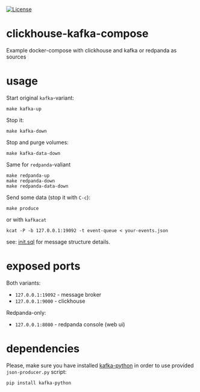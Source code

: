 [![License](https://img.shields.io/badge/license-MIT%20License-blue.svg)](https://github.com/s0rg/clickhouse-kafka-compose/blob/master/LICENSE)

# clickhouse-kafka-compose

Example docker-compose with clickhouse and kafka or redpanda as sources

# usage

Start original `kafka`-variant:

```shell
make kafka-up
```

Stop it:

```shell
make kafka-down
```

Stop and purge volumes:

```shell
make kafka-data-down
```

Same for `redpanda`-valiant

```shell
make redpanda-up
make redpanda-down
make redpanda-data-down
```

Send some data (stop it with `C-c`):

```shell
make produce
```

or with `kafkacat`

```shell
kcat -P -b 127.0.0.1:19092 -t event-queue < your-events.json
```

see: [init.sql](initdb.d/00-init.sql) for message structure details.

# exposed ports

Both variants:

- `127.0.0.1:19092` - message broker
- `127.0.0.1:9000` - clickhouse

Redpanda-only:

- `127.0.0.1:8080` - redpanda console (web ui)

# dependencies

Please, make sure you have installed [kafka-python](https://kafka-python.readthedocs.io/en/master/install.html) in order
to use provided `json-producer.py` script:

```shell
pip install kafka-python
```
